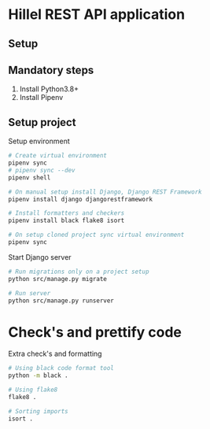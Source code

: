 # Hillel REST API application

## Setup

## Mandatory steps

1. Install Python3.8+
2. Install Pipenv

## Setup project

Setup environment 
```bash
# Create virtual environment
pipenv sync
# pipenv sync --dev
pipenv shell

# On manual setup install Django, Django REST Framework
pipenv install django djangorestframework

# Install formatters and checkers
pipenv install black flake8 isort

# On setup cloned project sync virtual environment
pipenv sync
```


Start Django server
```bash
# Run migrations only on a project setup
python src/manage.py migrate

# Run server
python src/manage.py runserver
```

# Check's and prettify code

Extra check's and formatting
```bash
# Using black code format tool
python -m black .

# Using flake8 
flake8 .

# Sorting imports
isort .
```